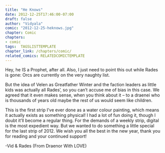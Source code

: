 ```yaml
---
title: "He Knows"
date: 2012-12-25T17:46:00-07:00
draft: false
author: "Vidyala"
comic: "2012-12-25-heknows.jpg"
chapter: Comic
chapters:
- comic
tags:  TAGSLISTTEMPLATE
chapter_link: /chapters/comic/
related_comics: RELATEDCOMICTEMPLATE
---
```

<div>
<div>
<div>
<div>

Hey, he IS a Prophet, after all. Also, I just need to point this out while Rades is gone: Orcs are currently on the very naughty list.


But the idea of Velen as Greatfather Winter and the faction leaders as little kids was actually all Rades’, so you can’t accuse me of bias in this case. We agreed that it even makes sense, when you think about it – to a draenei who is thousands of years old maybe the rest of us would seem like children.


This is the first strip I’ve ever done as a water colour painting, which means it actually exists as something physical! I had a lot of fun doing it, though I doubt it’ll become a regular thing. For the demands of a weekly strip, digital is the most expedient way. But we wanted to do something a little special for the last strip of 2012. We wish you all the best in the new year, thank you for reading and your continued support!


-Vid &amp; Rades (From Draenor With LOVE)

</div>
</div>
</div>
</div>
